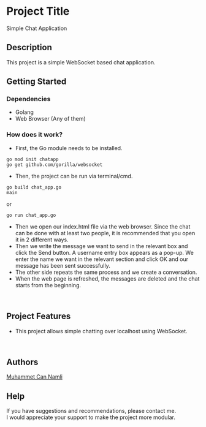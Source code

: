 # Project Title

Simple Chat Application

## Description

This project is a simple WebSocket based chat application.

## Getting Started

### Dependencies

* Golang
* Web Browser (Any of them)

### How does it work?

* First, the Go module needs to be installed.
```
go mod init chatapp
go get github.com/gorilla/websocket
```
* Then, the project can be run via terminal/cmd.
```
go build chat_app.go
main
```
or
```
go run chat_app.go
```
* Then we open our index.html file via the web browser. Since the chat can be done with at least two people, it is recommended that you open it in 2 different ways.
* Then we write the message we want to send in the relevant box and click the Send button. A username entry box appears as a pop-up. We enter the name we want in the relevant section and click OK and our message has been sent successfully.
* The other side repeats the same process and we create a conversation.
* When the web page is refreshed, the messages are deleted and the chat starts from the beginning.
</br>

## Project Features

* This project allows simple chatting over localhost using WebSocket.
</br>

## Authors

[Muhammet Can Namli](https://www.linkedin.com/in/muhammet-can-naml%C4%B1-9556311b9/)

## Help
If you have suggestions and recommendations, please contact me.</br>
I would appreciate your support to make the project more modular.
